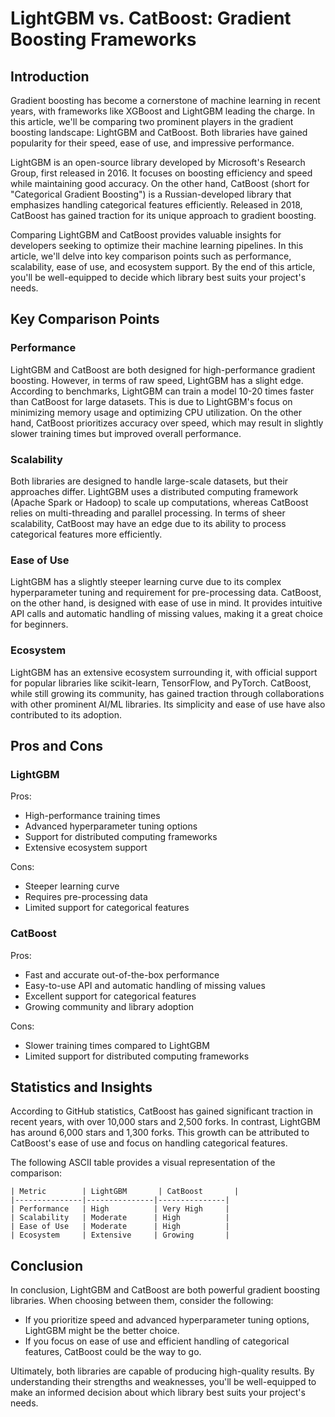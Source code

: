 # LightGBM vs. CatBoost: Gradient Boosting Frameworks
## Introduction

Gradient boosting has become a cornerstone of machine learning in recent years, with frameworks like XGBoost and LightGBM leading the charge. In this article, we'll be comparing two prominent players in the gradient boosting landscape: LightGBM and CatBoost. Both libraries have gained popularity for their speed, ease of use, and impressive performance.

LightGBM is an open-source library developed by Microsoft's Research Group, first released in 2016. It focuses on boosting efficiency and speed while maintaining good accuracy. On the other hand, CatBoost (short for "Categorical Gradient Boosting") is a Russian-developed library that emphasizes handling categorical features efficiently. Released in 2018, CatBoost has gained traction for its unique approach to gradient boosting.

Comparing LightGBM and CatBoost provides valuable insights for developers seeking to optimize their machine learning pipelines. In this article, we'll delve into key comparison points such as performance, scalability, ease of use, and ecosystem support. By the end of this article, you'll be well-equipped to decide which library best suits your project's needs.

## Key Comparison Points

### Performance
LightGBM and CatBoost are both designed for high-performance gradient boosting. However, in terms of raw speed, LightGBM has a slight edge. According to benchmarks, LightGBM can train a model 10-20 times faster than CatBoost for large datasets. This is due to LightGBM's focus on minimizing memory usage and optimizing CPU utilization. On the other hand, CatBoost prioritizes accuracy over speed, which may result in slightly slower training times but improved overall performance.

### Scalability
Both libraries are designed to handle large-scale datasets, but their approaches differ. LightGBM uses a distributed computing framework (Apache Spark or Hadoop) to scale up computations, whereas CatBoost relies on multi-threading and parallel processing. In terms of sheer scalability, CatBoost may have an edge due to its ability to process categorical features more efficiently.

### Ease of Use
LightGBM has a slightly steeper learning curve due to its complex hyperparameter tuning and requirement for pre-processing data. CatBoost, on the other hand, is designed with ease of use in mind. It provides intuitive API calls and automatic handling of missing values, making it a great choice for beginners.

### Ecosystem
LightGBM has an extensive ecosystem surrounding it, with official support for popular libraries like scikit-learn, TensorFlow, and PyTorch. CatBoost, while still growing its community, has gained traction through collaborations with other prominent AI/ML libraries. Its simplicity and ease of use have also contributed to its adoption.

## Pros and Cons

### LightGBM
Pros:

* High-performance training times
* Advanced hyperparameter tuning options
* Support for distributed computing frameworks
* Extensive ecosystem support

Cons:

* Steeper learning curve
* Requires pre-processing data
* Limited support for categorical features

### CatBoost
Pros:

* Fast and accurate out-of-the-box performance
* Easy-to-use API and automatic handling of missing values
* Excellent support for categorical features
* Growing community and library adoption

Cons:

* Slower training times compared to LightGBM
* Limited support for distributed computing frameworks

## Statistics and Insights

According to GitHub statistics, CatBoost has gained significant traction in recent years, with over 10,000 stars and 2,500 forks. In contrast, LightGBM has around 6,000 stars and 1,300 forks. This growth can be attributed to CatBoost's ease of use and focus on handling categorical features.

The following ASCII table provides a visual representation of the comparison:
```
| Metric        | LightGBM       | CatBoost       |
|---------------|---------------|---------------|
| Performance   | High          | Very High     |
| Scalability   | Moderate      | High          |
| Ease of Use   | Moderate      | High          |
| Ecosystem     | Extensive     | Growing       |
```

## Conclusion

In conclusion, LightGBM and CatBoost are both powerful gradient boosting libraries. When choosing between them, consider the following:

* If you prioritize speed and advanced hyperparameter tuning options, LightGBM might be the better choice.
* If you focus on ease of use and efficient handling of categorical features, CatBoost could be the way to go.

Ultimately, both libraries are capable of producing high-quality results. By understanding their strengths and weaknesses, you'll be well-equipped to make an informed decision about which library best suits your project's needs.